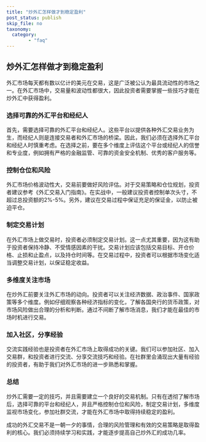 ```yaml
---
title: "炒外汇怎样做才到稳定盈利"
post_status: publish
skip_file: no
taxonomy:
  category:
        - "faq"
---
```


## 炒外汇怎样做才到稳定盈利

外汇市场每天都有数以亿计的美元在交易，这是广泛被公认为最具流动性的市场之一。在外汇市场中，交易量和波动性都很大，因此投资者需要掌握一些技巧才能在炒外汇中获得盈利。

### 选择可靠的外汇平台和经纪人

首先，需要选择可靠的外汇平台和经纪人。这些平台以提供各种外汇交易业务为生，而经纪人则是连接交易者和外汇市场的桥梁。因此，我们必须在选择外汇平台和经纪人时慎重考虑。在选择之前，要在多个维度上评估这个平台或经纪人的信誉和专业度，例如拥有严格的金融监管、可靠的资金安全机制、优秀的客户服务等。

### 控制仓位和风险

外汇市场价格波动性大，交易前要做好风险评估。对于交易策略和仓位规划，投资者建议参考《外汇交易入门指南》。在实战中，一般建议投资者控制单次头寸，不超过总投资额的2%-5%。另外，建议在交易过程中保证充足的保证金，以防止被迫平仓。

### 制定交易计划

在外汇市场上做交易时，投资者必须制定交易计划。这一点尤其重要，因为这有助于投资者保持冷静、不受情感因素的干扰。交易计划应该包括交易目标、开仓价格、止损和止盈点，以及持仓时间等。在交易过程中，投资者可以根据市场变化适当调整交易计划，以保证稳定收益。

### 多维度关注市场

在炒外汇前要关注外汇市场的动向。投资者可以关注经济数据、政治事件、国家政策等多个维度。例如仔细观察各种经济指标的变化，了解各国央行的货币政策，对市场风险做出合理的分析和判断。通过不间断了解市场消息，我们才能在最佳的市场时机进行交易。

### 加入社区，分享经验

交流实践经验也是投资者在外汇市场上取得成功的关键。我们可以参加社区、加入交易群，和投资者进行交流、分享交流技巧和经验。在社群里会涌现出大量有经验的投资者，有助于我们对外汇市场的进一步熟悉和掌握。

### 总结

炒外汇需要一定的技巧，并且需要建立一个良好的交易机制。只有在透彻了解市场后，选择可靠的平台和经纪人，并且严格控制仓位和风险，制定交易计划，多维度监视市场变化，参加社群交流，才能在外汇市场中取得持续稳定的盈利。

成功的外汇交易不是一朝一夕的事情，合理的风险管理和有效的交易策略是取得盈利的核心。我们必须持续学习和实践，才能逐步提高自己炒外汇的成功几率。
